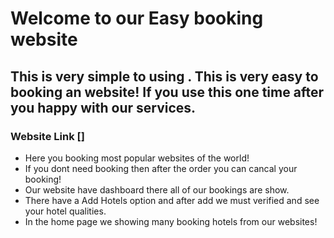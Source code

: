 <!--  





<!-- Bonus-------------- -->
<!-- If you click on the Manage All Orders page, the logged in user will see the orders placed by every users. If multiple users used this website to place orders, everyone's order will be displayed here. and the admin will be able to delete anyone's order here. Also, make sure to add a confirmation before deleting.

update: At the time of placing an order, every order will have a default status: pending. On the Manage All Orders page, you will be able to update the status of the pending to approved status. This could be a simple button to update the pending status. (don't over think, this is a simple button to update the status field of an order. Use Id to find the order and set the status to approved)

Make the website responsive. Make sure the site looks different on desktop and mobile responsive. Tablet responsive is optional

Make the website meaningful and consistent in look and feel. Give your website a relevant name. Images and all the content of the website has to be relevant. No lorem ipsum please.

Clean and organized Code. Organize components and add comments when needed

Add a loading spinner on the home page, if data is loading a spinner will be displayed.

use .env file to hide db user and password and also use .gitignore file -->



# Welcome to our Easy booking website

## This is very simple to using . This is very easy to booking an website! If you use this one time after you happy with our services.

### Website Link []

- Here you booking most popular websites of the world!
- If you dont need booking then after the order you can cancal   your booking!
- Our website have dashboard there all of our bookings are show.
- There have a Add Hotels option and after add we must verified and see your hotel qualities.
- In the home page we showing many booking hotels from our websites! 